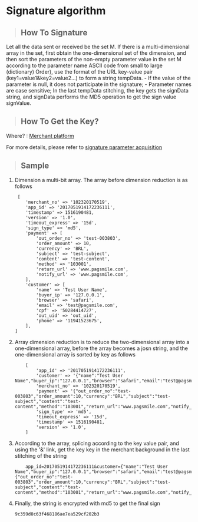 # Signature algorithm

>## How To Signature
  
  Let all the data sent or received be the set M. If there is a multi-dimensional array in the set, first obtain the one-dimensional set of the dimension, and then sort the parameters of the non-empty parameter value in the set M according to the parameter name ASCII code from small to large (dictionary) Order), use the format of the URL key-value pair (key1=value1&key2=value2...) to form a string tempData.
    - If the value of the parameter is null, it does not participate in the signature;
    - Parameter names are case sensitive;
  In the last tempData stitching, the key gets the signData string, and signData performs the MD5 operation to get the sign value signValue.

>## How To Get the Key?

  Where? : [Merchant platform](https://paccess.pagsmile.com)
    
  For more details, please refer to [signature parameter acquisition](/docs/signature_parameter_acquisition.pdf)  

>## Sample
    
1. Dimension a multi-bit array. The array before dimension reduction is as follows
    
    ```
     [
        'merchant_no' => '102320170519',
        'app_id' => '2017051914172236111',
        'timestamp' => 1516190481,
        'version' => '1.0',
        'timeout_express' => '15d',
        'sign_type' => 'md5',
        'payment' => [
            'out_order_no' => 'test-003803',
            'order_amount' => 10,
            'currency' => 'BRL',
            'subject' => 'test-subject',
            'content' => 'test-content',
            'method' => '103001',
            'return_url' => 'www.pagsmile.com',
            'notify_url' => 'www.pagsmile.com',
        ],
        'customer' => [
            'name' => 'Test User Name',
            'buyer_ip' => '127.0.0.1',
            'browser' => 'safari',
            'email' => 'test@pagsmile.com',
            'cpf' => '50284414727',
            'out_uid' => 'out_uid',
            'phone' => '11941523675',
        ],
    ]
    
    ```
2. Array dimension reduction is to reduce the two-dimensional array into a one-dimensional array, before the array becomes a josn string, and the one-dimensional array is sorted by key as follows

    ```
        [
            'app_id' => '2017051914172236111',
            'customer' => '{"name":"Test User Name","buyer_ip":"127.0.0.1","browser":"safari","email":"test@pagsmile.com","cpf":"50284414727","out_uid":"out_uid","phone":"11941523675"}',
            'merchant_no' => '102320170519',
            'payment' => '{"out_order_no":"test-003803","order_amount":10,"currency":"BRL","subject":"test-subject","content":"test-content","method":"103001","return_url":"www.pagsmile.com","notify_url":"www.pagsmile.com"}',
            'sign_type' => 'md5',
            'timeout_express' => '15d',
            'timestamp' => 1516190481,
            'version' => '1.0',
        ]
    ```

3. According to the array, splicing according to the key value pair, and using the '&' link, get the key key in the merchant background in the last stitching of the string
 
    ```
        app_id=2017051914172236111&customer={"name":"Test User Name","buyer_ip":"127.0.0.1","browser":"safari","email":"test@pagsmile.com","cpf":"50284414727","out_uid":"out_uid","phone":"11941523675"}&merchant_no=102320170519&payment={"out_order_no":"test-003803","order_amount":10,"currency":"BRL","subject":"test-subject","content":"test-content","method":"103001","return_url":"www.pagsmile.com","notify_url":"www.pagsmile.com"}&sign_type=md5&timeout_express=15d&timestamp=1516190481&version=1.0&key=MD5Key
    
    ```
    
4. Finally, the string is encrypted with md5 to get the final sign
  
    ```
    9c359d0c63f468186ae7ea529cf202b3    
    ```

